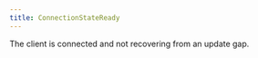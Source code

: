 ```yaml
---
title: ConnectionStateReady
---
```


The client is connected and not recovering from an update gap.



